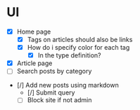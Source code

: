 # UI
- [x] Home page
    - [x] Tags on articles should also be links
    - [x] How do i specify color for each tag
        - [x] In the type definition?
- [x] Article page
- [ ] Search posts by category
- [/] Add new posts using markdown
    - [/] Submit query
    - [ ] Block site if not admin
